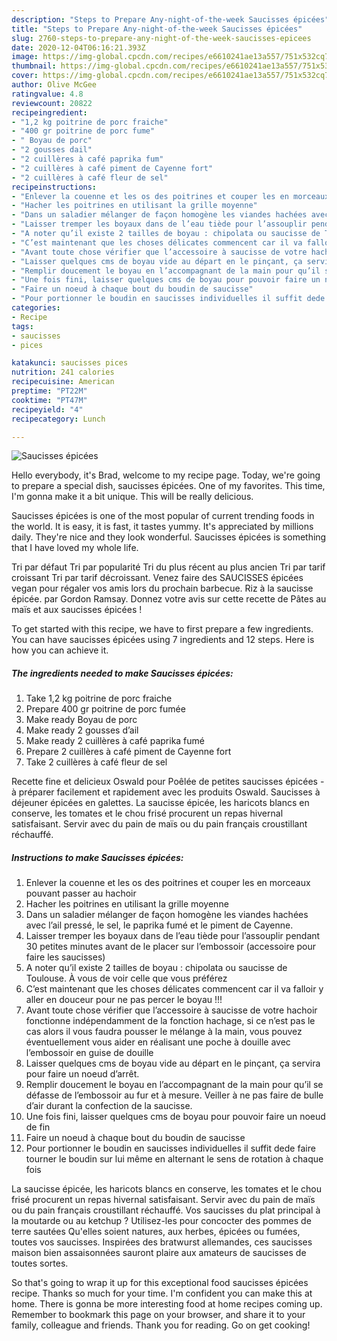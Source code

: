 ```yaml
---
description: "Steps to Prepare Any-night-of-the-week Saucisses épicées"
title: "Steps to Prepare Any-night-of-the-week Saucisses épicées"
slug: 2760-steps-to-prepare-any-night-of-the-week-saucisses-epicees
date: 2020-12-04T06:16:21.393Z
image: https://img-global.cpcdn.com/recipes/e6610241ae13a557/751x532cq70/saucisses-epicees-photo-principale-de-la-recette.jpg
thumbnail: https://img-global.cpcdn.com/recipes/e6610241ae13a557/751x532cq70/saucisses-epicees-photo-principale-de-la-recette.jpg
cover: https://img-global.cpcdn.com/recipes/e6610241ae13a557/751x532cq70/saucisses-epicees-photo-principale-de-la-recette.jpg
author: Olive McGee
ratingvalue: 4.8
reviewcount: 20822
recipeingredient:
- "1,2 kg poitrine de porc fraiche"
- "400 gr poitrine de porc fume"
- " Boyau de porc"
- "2 gousses dail"
- "2 cuillères à café paprika fum"
- "2 cuillères à café piment de Cayenne fort"
- "2 cuillères à café fleur de sel"
recipeinstructions:
- "Enlever la couenne et les os des poitrines et couper les en morceaux pouvant passer au hachoir"
- "Hacher les poitrines en utilisant la grille moyenne"
- "Dans un saladier mélanger de façon homogène les viandes hachées avec l’ail pressé, le sel, le paprika fumé et le piment de Cayenne."
- "Laisser tremper les boyaux dans de l’eau tiède pour l’assouplir pendant 30 petites minutes avant de le placer sur l’embossoir (accessoire pour faire les saucisses)"
- "A noter qu’il existe 2 tailles de boyau : chipolata ou saucisse de Toulouse. À vous de voir celle que vous préférez"
- "C’est maintenant que les choses délicates commencent car il va falloir y aller en douceur pour ne pas percer le boyau !!!"
- "Avant toute chose vérifier que l’accessoire à saucisse de votre hachoir fonctionne indépendamment de la fonction hachage, si ce n’est pas le cas alors il vous faudra pousser le mélange à la main, vous pouvez éventuellement vous aider en réalisant une poche à douille avec l’embossoir en guise de douille"
- "Laisser quelques cms de boyau vide au départ en le pinçant, ça servira pour faire un noeud d’arrêt."
- "Remplir doucement le boyau en l’accompagnant de la main pour qu’il se défasse de l’embossoir au fur et à mesure. Veiller à ne pas faire de bulle d’air durant la confection de la saucisse."
- "Une fois fini, laisser quelques cms de boyau pour pouvoir faire un noeud de fin"
- "Faire un noeud à chaque bout du boudin de saucisse"
- "Pour portionner le boudin en saucisses individuelles il suffit dede faire tourner le boudin sur lui même en alternant le sens de rotation à chaque fois"
categories:
- Recipe
tags:
- saucisses
- pices

katakunci: saucisses pices 
nutrition: 241 calories
recipecuisine: American
preptime: "PT22M"
cooktime: "PT47M"
recipeyield: "4"
recipecategory: Lunch

---
```



![Saucisses épicées](https://img-global.cpcdn.com/recipes/e6610241ae13a557/751x532cq70/saucisses-epicees-photo-principale-de-la-recette.jpg)

Hello everybody, it's Brad, welcome to my recipe page. Today, we're going to prepare a special dish, saucisses épicées. One of my favorites. This time, I'm gonna make it a bit unique. This will be really delicious.

Saucisses épicées is one of the most popular of current trending foods in the world. It is easy, it is fast, it tastes yummy. It's appreciated by millions daily. They're nice and they look wonderful. Saucisses épicées is something that I have loved my whole life.

Tri par défaut Tri par popularité Tri du plus récent au plus ancien Tri par tarif croissant Tri par tarif décroissant. Venez faire des SAUCISSES épicées vegan pour régaler vos amis lors du prochain barbecue. Riz à la saucisse épicée. par Gordon Ramsay. Donnez votre avis sur cette recette de Pâtes au maïs et aux saucisses épicées !


To get started with this recipe, we have to first prepare a few ingredients. You can have saucisses épicées using 7 ingredients and 12 steps. Here is how you can achieve it.

<!--inarticleads1-->

##### The ingredients needed to make Saucisses épicées:

1. Take 1,2 kg poitrine de porc fraiche
1. Prepare 400 gr poitrine de porc fumée
1. Make ready  Boyau de porc
1. Make ready 2 gousses d’ail
1. Make ready 2 cuillères à café paprika fumé
1. Prepare 2 cuillères à café piment de Cayenne fort
1. Take 2 cuillères à café fleur de sel


Recette fine et delicieux Oswald pour Poêlée de petites saucisses épicées - à préparer facilement et rapidement avec les produits Oswald. Saucisses à déjeuner épicées en galettes. La saucisse épicée, les haricots blancs en conserve, les tomates et le chou frisé procurent un repas hivernal satisfaisant. Servir avec du pain de maïs ou du pain français croustillant réchauffé. 

<!--inarticleads2-->

##### Instructions to make Saucisses épicées:

1. Enlever la couenne et les os des poitrines et couper les en morceaux pouvant passer au hachoir
1. Hacher les poitrines en utilisant la grille moyenne
1. Dans un saladier mélanger de façon homogène les viandes hachées avec l’ail pressé, le sel, le paprika fumé et le piment de Cayenne.
1. Laisser tremper les boyaux dans de l’eau tiède pour l’assouplir pendant 30 petites minutes avant de le placer sur l’embossoir (accessoire pour faire les saucisses)
1. A noter qu’il existe 2 tailles de boyau : chipolata ou saucisse de Toulouse. À vous de voir celle que vous préférez
1. C’est maintenant que les choses délicates commencent car il va falloir y aller en douceur pour ne pas percer le boyau !!!
1. Avant toute chose vérifier que l’accessoire à saucisse de votre hachoir fonctionne indépendamment de la fonction hachage, si ce n’est pas le cas alors il vous faudra pousser le mélange à la main, vous pouvez éventuellement vous aider en réalisant une poche à douille avec l’embossoir en guise de douille
1. Laisser quelques cms de boyau vide au départ en le pinçant, ça servira pour faire un noeud d’arrêt.
1. Remplir doucement le boyau en l’accompagnant de la main pour qu’il se défasse de l’embossoir au fur et à mesure. Veiller à ne pas faire de bulle d’air durant la confection de la saucisse.
1. Une fois fini, laisser quelques cms de boyau pour pouvoir faire un noeud de fin
1. Faire un noeud à chaque bout du boudin de saucisse
1. Pour portionner le boudin en saucisses individuelles il suffit dede faire tourner le boudin sur lui même en alternant le sens de rotation à chaque fois


La saucisse épicée, les haricots blancs en conserve, les tomates et le chou frisé procurent un repas hivernal satisfaisant. Servir avec du pain de maïs ou du pain français croustillant réchauffé. Vos saucisses du plat principal à la moutarde ou au ketchup ? Utilisez-les pour concocter des pommes de terre sautées Qu&#39;elles soient natures, aux herbes, épicées ou fumées, toutes vos saucisses. Inspirées des bratwurst allemandes, ces saucisses maison bien assaisonnées sauront plaire aux amateurs de saucisses de toutes sortes. 

So that's going to wrap it up for this exceptional food saucisses épicées recipe. Thanks so much for your time. I'm confident you can make this at home. There is gonna be more interesting food at home recipes coming up. Remember to bookmark this page on your browser, and share it to your family, colleague and friends. Thank you for reading. Go on get cooking!
